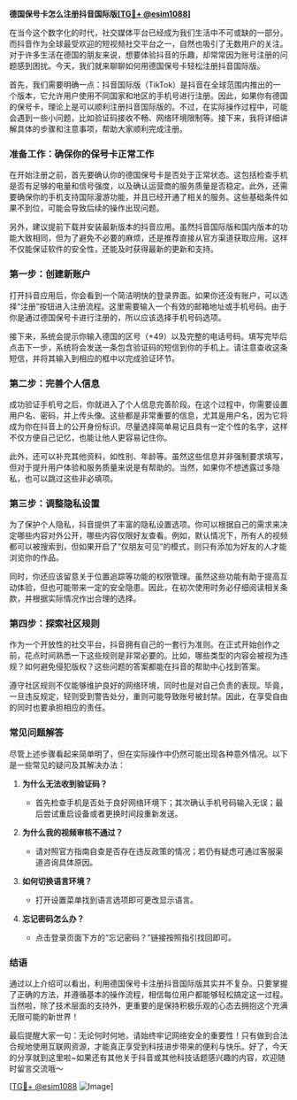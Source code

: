 **德国保号卡怎么注册抖音国际版[[TG💪+ @esim1088](https://t.me/s/esim1088)]**

在当今这个数字化的时代，社交媒体平台已经成为我们生活中不可或缺的一部分。而抖音作为全球最受欢迎的短视频社交平台之一，自然也吸引了无数用户的关注。对于许多生活在德国的朋友来说，想要体验抖音的乐趣，却常常因为账号注册的问题感到困扰。今天，我们就来聊聊如何用德国保号卡轻松注册抖音国际版。

首先，我们需要明确一点：抖音国际版（TikTok）是抖音在全球范围内推出的一个版本，它允许用户使用不同国家和地区的手机号进行注册。因此，如果你有德国的保号卡，理论上是可以顺利注册抖音国际版的。不过，在实际操作过程中，可能会遇到一些小问题，比如验证码接收不畅、网络环境限制等。接下来，我将详细讲解具体的步骤和注意事项，帮助大家顺利完成注册。

### **准备工作：确保你的保号卡正常工作**

在开始注册之前，首先要确认你的德国保号卡是否处于正常状态。这包括检查手机是否有足够的电量和信号强度，以及确认运营商的服务质量是否稳定。此外，还需要确保你的手机支持国际漫游功能，并且已经开通了相关的服务。这些基础条件如果不到位，可能会导致后续的操作出现问题。

另外，建议提前下载并安装最新版本的抖音应用。虽然抖音国际版和国内版本的功能大致相同，但为了避免不必要的麻烦，还是推荐直接从官方渠道获取应用。这样不仅能保证软件的安全性，还能及时获得最新的更新和支持。

### **第一步：创建新账户**

打开抖音应用后，你会看到一个简洁明快的登录界面。如果你还没有账户，可以选择“注册”按钮进入注册流程。这里需要输入一个有效的邮箱地址或手机号码。由于你是通过德国保号卡进行注册的，所以应该选择手机号码选项。

接下来，系统会提示你输入德国的区号（+49）以及完整的电话号码。填写完毕后点击下一步，系统将会发送一条包含验证码的短信到你的手机上。请注意查收这条短信，并将其输入到相应的框中以完成验证环节。

### **第二步：完善个人信息**

成功验证手机号之后，你就进入了个人信息完善阶段。在这个过程中，你需要设置用户名、密码，并上传头像。这些都是非常重要的信息，尤其是用户名，因为它将成为你在抖音上的公开身份标识。尽量选择简单易记且具有一定个性的名字，这样不仅方便自己记忆，也能让他人更容易记住你。

此外，还可以补充其他资料，如性别、年龄等。虽然这些信息并非强制要求填写，但对于提升用户体验和服务质量来说是有帮助的。当然，如果你不想透露过多隐私，也可以跳过这些非必填项。

### **第三步：调整隐私设置**

为了保护个人隐私，抖音提供了丰富的隐私设置选项。你可以根据自己的需求来决定哪些内容对外公开，哪些内容仅限好友查看。例如，默认情况下，所有人的视频都可以被搜索到，但如果开启了“仅朋友可见”的模式，则只有添加为好友的人才能浏览你的作品。

同时，你还应该留意关于位置追踪等功能的权限管理。虽然这些功能有助于提高互动体验，但也可能带来一定的安全隐患。因此，在初次使用时务必仔细阅读相关条款，并根据实际情况作出合理的选择。

### **第四步：探索社区规则**

作为一个开放性的社交平台，抖音拥有自己的一套行为准则。在正式开始创作之前，花点时间熟悉一下这些规则是非常必要的。比如，哪些类型的内容会被视为违规？如何避免侵犯版权？这些问题的答案都能在抖音的帮助中心找到答案。

遵守社区规则不仅能够维护良好的网络环境，同时也是对自己负责的表现。毕竟，一旦违反规定，轻则受到警告处分，重则可能导致账号被封禁。因此，在享受自由的同时也要承担相应的责任。

### **常见问题解答**

尽管上述步骤看起来简单明了，但在实际操作中仍然可能出现各种意外情况。以下是一些常见的疑问及其解决办法：

1. **为什么无法收到验证码？**
   - 首先检查手机是否处于良好网络环境下；其次确认手机号码输入无误；最后尝试重启设备或者更换时间段重新发送。

2. **为什么我的视频审核不通过？**
   - 请对照官方指南自查是否存在违反政策的情况；若仍有疑虑可通过客服渠道咨询具体原因。

3. **如何切换语言环境？**
   - 打开设置菜单找到语言选项即可更改显示语言。

4. **忘记密码怎么办？**
   - 点击登录页面下方的“忘记密码？”链接按照指引找回即可。

### **结语**

通过以上介绍可以看出，利用德国保号卡注册抖音国际版其实并不复杂。只要掌握了正确的方法，并遵循基本的操作流程，相信每位用户都能够轻松搞定这一过程。当然啦，除了技术层面的支持外，更重要的是保持积极乐观的心态去拥抱这个充满无限可能的新世界！

最后提醒大家一句：无论何时何地，请始终牢记网络安全的重要性！只有做到合法合规地使用互联网资源，才能真正享受到科技进步带来的便利与快乐。好了，今天的分享就到这里啦~如果还有其他关于抖音或其他科技话题感兴趣的内容，欢迎随时留言交流哦～

[[TG💪+ @esim1088](https://t.me/s/esim1088) ![Image](https://i.postimg.cc/4NQfJmqS/Snipaste-2025-05-13-00-14-12.png)]